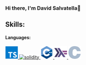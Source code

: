 ### Hi there, I'm David Salvatella👋



## Skills:

#### Languages:

<p align="left">
  <a href="https://www.cprogramming.com/" target="_blank" rel="noreferrer"></a>
  <a href="https://developer.mozilla.org/en-US/docs/Web/JavaScript" target="_blank" rel="noreferrer">
    <img src="https://raw.githubusercontent.com/devicons/devicon/master/icons/typescript/typescript-original.svg" alt="typescript" width="40" height="40"/>
  </a>
  <a href="https://reactjs.org/" target="_blank" rel="noreferrer">
    <img src="https://www.svgrepo.com/show/374088/solidity.svg" alt="solidity" width="40" height="40" style="background-color:white"/>
  </a>
  <a href="https://www.iso.org/standard/74528.html" target="_blank" rel="noreferrer">
    <img src="https://raw.githubusercontent.com/devicons/devicon/master/icons/cplusplus/cplusplus-original.svg" alt="c++" width="40" height="40"/>
  </a>
  <a href="https://www.haskell.org" target="_blank" rel="noreferrer">
    <img src="https://raw.githubusercontent.com/devicons/devicon/master/icons/haskell/haskell-original.svg" alt="haskell" width="40" height="40"/>
  </a>
  <a href="https://solidity-es.readthedocs.io/es/latest/" ></a>
  <a href="" target="_blank" rel="noreferrer"></a>
  <img src="https://raw.githubusercontent.com/devicons/devicon/master/icons/c/c-original.svg" alt="c" width="40" height="40"/>
  <a href="https://nextjs.org/" target="_blank" rel="noreferrer"></a>
  </a>
</p>

